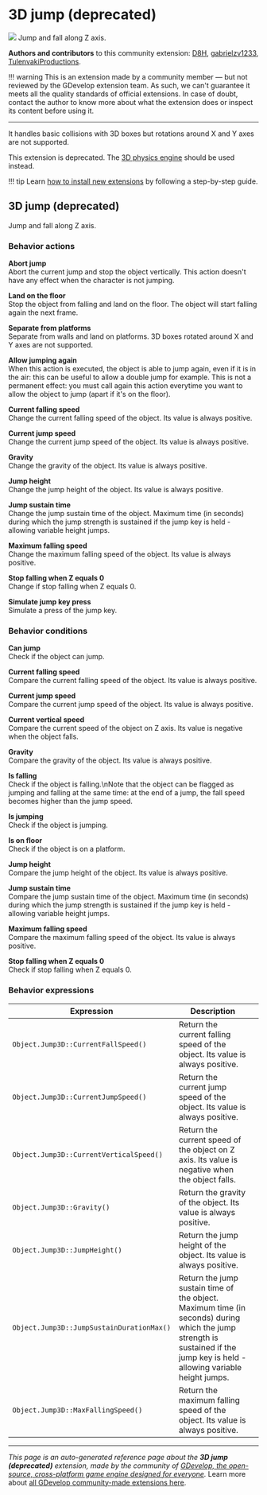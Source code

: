 # 3D jump (deprecated)

<img src="https://asset-resources.gdevelop.io/public-resources/Icons/Line Hero Pack/Master/SVG/Sports and Fitness/29b5c1893f81031cca98c9a1c447464b433717bdf3569ce5fac7c7cb0a8a2b82_Sports and Fitness_gym_running_foot_run.svg" class="extension-icon"></img>
Jump and fall along Z axis.

**Authors and contributors** to this community extension: [D8H](https://gd.games/D8H), [gabrielzv1233](https://gd.games/gabrielzv1233), [TulenvakiProductions](https://gd.games/TulenvakiProductions).

!!! warning
    This is an extension made by a community member — but not reviewed
    by the GDevelop extension team. As such, we can't guarantee it
    meets all the quality standards of official extensions. In case of
    doubt, contact the author to know more about what the extension
    does or inspect its content before using it.

---

It handles basic collisions with 3D boxes but rotations around X and Y axes are not supported.

This extension is deprecated. The [3D physics engine](https://wiki.gdevelop.io/gdevelop5/behaviors/physics3d) should be used instead.

!!! tip
    Learn [how to install new extensions](/gdevelop5/extensions/search) by following a step-by-step guide.



## 3D jump (deprecated) 

Jump and fall along Z axis. 

### Behavior actions

**Abort jump**  
Abort the current jump and stop the object vertically. This action doesn't have any effect when the character is not jumping.

**Land on the floor**  
Stop the object from falling and land on the floor. The object will start falling again the next frame.

**Separate from platforms**  
Separate from walls and land on platforms. 3D boxes rotated around X and Y axes are not supported.

**Allow jumping again**  
When this action is executed, the object is able to jump again, even if it is in the air: this can be useful to allow a double jump for example. This is not a permanent effect: you must call again this action everytime you want to allow the object to jump (apart if it's on the floor).

**Current falling speed**  
Change the current falling speed of the object. Its value is always positive.

**Current jump speed**  
Change the current jump speed of the object. Its value is always positive.

**Gravity**  
Change the gravity of the object. Its value is always positive.

**Jump height**  
Change the jump height of the object. Its value is always positive.

**Jump sustain time**  
Change the jump sustain time of the object. Maximum time (in seconds) during which the jump strength is sustained if the jump key is held - allowing variable height jumps.

**Maximum falling speed**  
Change the maximum falling speed of the object. Its value is always positive.

**Stop falling when Z equals 0**  
Change if stop falling when Z equals 0.

**Simulate jump key press**  
Simulate a press of the jump key.

### Behavior conditions

**Can jump**  
Check if the object can jump.

**Current falling speed**  
Compare the current falling speed of the object. Its value is always positive.

**Current jump speed**  
Compare the current jump speed of the object. Its value is always positive.

**Current vertical speed**  
Compare the current speed of the object on Z axis. Its value is negative when the object falls.

**Gravity**  
Compare the gravity of the object. Its value is always positive.

**Is falling**  
Check if the object is falling.\nNote that the object can be flagged as jumping and falling at the same time: at the end of a jump, the fall speed becomes higher than the jump speed.

**Is jumping**  
Check if the object is jumping.

**Is on floor**  
Check if the object is on a platform.

**Jump height**  
Compare the jump height of the object. Its value is always positive.

**Jump sustain time**  
Compare the jump sustain time of the object. Maximum time (in seconds) during which the jump strength is sustained if the jump key is held - allowing variable height jumps.

**Maximum falling speed**  
Compare the maximum falling speed of the object. Its value is always positive.

**Stop falling when Z equals 0**  
Check if stop falling when Z equals 0.

### Behavior expressions

| Expression | Description |  |
|-----|-----|-----|
| `Object.Jump3D::CurrentFallSpeed()` | Return the current falling speed of the object. Its value is always positive. ||
| `Object.Jump3D::CurrentJumpSpeed()` | Return the current jump speed of the object. Its value is always positive. ||
| `Object.Jump3D::CurrentVerticalSpeed()` | Return the current speed of the object on Z axis. Its value is negative when the object falls. ||
| `Object.Jump3D::Gravity()` | Return the gravity of the object. Its value is always positive. ||
| `Object.Jump3D::JumpHeight()` | Return the jump height of the object. Its value is always positive. ||
| `Object.Jump3D::JumpSustainDurationMax()` | Return the jump sustain time of the object. Maximum time (in seconds) during which the jump strength is sustained if the jump key is held - allowing variable height jumps. ||
| `Object.Jump3D::MaxFallingSpeed()` | Return the maximum falling speed of the object. Its value is always positive. ||

---

*This page is an auto-generated reference page about the **3D jump (deprecated)** extension, made by the community of [GDevelop, the open-source, cross-platform game engine designed for everyone](https://gdevelop.io/).* Learn more about [all GDevelop community-made extensions here](/gdevelop5/extensions).
